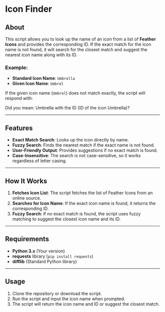 # Icon Finder

## About

This script allows you to look up the name of an icon from a list of **Feather Icons** and provides the corresponding ID. If the exact match for the icon name is not found, it will search for the closest match and suggest the nearest icon name along with its ID.

### Example:

- **Standard Icon Name**: `Umbrella`
- **Given Icon Name**: `Umbrel`

If the given icon name (`Umbrel`) does not match exactly, the script will respond with:

Did you mean: Umbrella with the ID (ID of the icon Umbrella)?

---

## Features

- **Exact Match Search**: Looks up the icon directly by name.
- **Fuzzy Search**: Finds the nearest match if the exact name is not found.
- **User-Friendly Output**: Provides suggestions if no exact match is found.
- **Case-Insensitive**: The search is not case-sensitive, so it works regardless of letter casing.

---

## How It Works

1. **Fetches Icon List**: The script fetches the list of Feather Icons from an online source.
2. **Searches for Icon Name**: If the exact icon name is found, it returns the corresponding ID.
3. **Fuzzy Search**: If no exact match is found, the script uses fuzzy matching to suggest the closest icon name and its ID.

---

## Requirements

- **Python 3.x** (Your version)
- **requests** library (`pip install requests`)
- **difflib** (Standard Python library)

---

## Usage

1. Clone the repository or download the script.
2. Run the script and input the icon name when prompted.
3. The script will return the icon name and ID or suggest the closest match.

